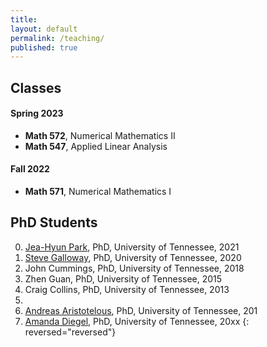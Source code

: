 ```yaml
---
title:
layout: default
permalink: /teaching/
published: true
---
```


## Classes

#### Spring 2023
- **Math 572**, Numerical Mathematics II
- **Math 547**, Applied Linear Analysis

#### Fall 2022
- **Math 571**, Numerical Mathematics I

## PhD Students
0. [Jea-Hyun Park](), PhD, University of Tennessee, 2021
0. [Steve Galloway](), PhD, University of Tennessee, 2020
0. John Cummings, PhD, University of Tennessee, 2018
1. Zhen Guan, PhD, University of Tennessee, 2015
2. Craig Collins, PhD, University of Tennessee, 2013
3. 
4. [Andreas Aristotelous](https://blogs.uakron.edu/aaristot/), PhD, University of Tennessee, 201
4. [Amanda Diegel](https://www.adiegel.math.msstate.edu/service.html), PhD, University of Tennessee, 20xx
{: reversed="reversed"} 
